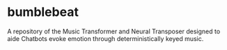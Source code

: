 # bumblebeat
A repository of the Music Transformer and Neural Transposer designed to aide Chatbots evoke emotion through deterministically keyed music. 
